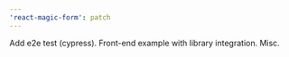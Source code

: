 ```yaml
---
'react-magic-form': patch
---
```


Add e2e test (cypress). Front-end example with library integration. Misc.
